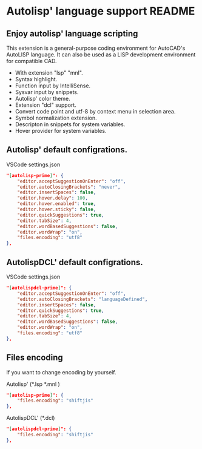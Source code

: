 # Autolisp' language support README

## Enjoy autolisp' language scripting

This extension is a general-purpose coding environment for AutoCAD's AutoLISP language. It can also be used as a LISP development environment for compatible CAD.

* With extension "lsp" "mnl".
* Syntax highlight.
* Function input by IntelliSense.
* Sysvar input by snippets.
* Autolisp' color theme.
* Extension "dcl" support.
* Convert code point and utf-8 by context menu in selection area.
* Symbol normalization extension.
* Descripton in snippets for system variables.
* Hover provider for system variables.



## Autolisp' default configrations.

VSCode settings.json

```json
"[autolisp-prime]": {
	"editor.acceptSuggestionOnEnter": "off",
	"editor.autoClosingBrackets": "never",
	"editor.insertSpaces": false,
	"editor.hover.delay": 100,
	"editor.hover.enabled": true,
	"editor.hover.sticky": false,
	"editor.quickSuggestions": true,
	"editor.tabSize": 4,
	"editor.wordBasedSuggestions": false,
	"editor.wordWrap": "on",
	"files.encoding": "utf8"
},
```



## AutolispDCL' default configrations.

VSCode settings.json

```json
"[autolispdcl-prime]": {
	"editor.acceptSuggestionOnEnter": "off",
	"editor.autoClosingBrackets": "languageDefined",
	"editor.insertSpaces": false,
	"editor.quickSuggestions": true,
	"editor.tabSize": 4,
	"editor.wordBasedSuggestions": false,
	"editor.wordWrap": "on",
	"files.encoding": "utf8"
},
```



## Files encoding

If you want to change encoding by yourself.



 Autolisp' (*.lsp *.mnl )

```json
"[autolisp-prime]": {
	"files.encoding": "shiftjis"
},
```

AutolispDCL' (*.dcl)

```json
"[autolispdcl-prime]": {
	"files.encoding": "shiftjis"
},
```
